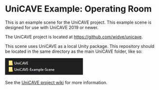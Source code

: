 # UniCAVE Example: Operating Room

This is an example scene for the UniCAVE project. This example scene is designed for use with UniCAVE 2019 or newer.

The UniCAVE project is located at <https://github.com/widve/unicave>.

This scene uses UniCAVE as a local Unity package. This repository should be located in the same directory as the main UniCAVE folder, like so:

![Folder structure setup](folder_structure.png)

See the [UniCAVE project wiki](https://github.com/widVE/UniCAVE/wiki/UniCAVE-2019:-Package-Installation) for more information.